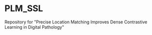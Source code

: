 # PLM_SSL
Repository for "Precise Location Matching Improves Dense Contrastive Learning in Digital Pathology"
